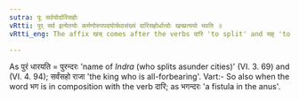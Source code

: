 ```yaml
---
sutra: पूः सर्वयोर्दारिसहोः
vRtti: पुर् सर्व इत्येतयोः कर्मणोरुपपदयोर्यथासंख्यं दारिसहोर्धात्वोः खच्प्रत्ययो भवति ॥
vRtti_eng: The affix खच् comes after the verbs दारि 'to split' and सह् 'to bear' when respectively in composition with the words पुर् 'a city' and सर्व 'all', as objects.

---
```

As पुरं धारयति = पुरन्दरः 'name of _Indra_ (who splits asunder cities)' (VI. 3. 69) and (VI. 4. 94); सर्वंसहो राजा 'the king who is all-forbearing'.
Vart:- So also when the word भग is in composition with the verb दारि; as भगन्दरः 'a fistula in the anus'.